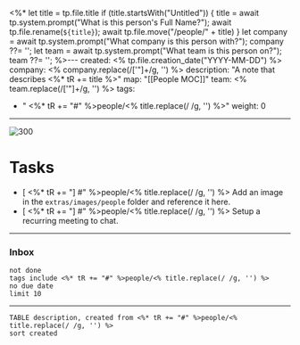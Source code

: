 <%*
  let title = tp.file.title
  if (title.startsWith("Untitled")) {
    title = await tp.system.prompt("What is this person's Full Name?");
    await tp.file.rename(`${title}`);
    await tp.file.move("/people/" + title)
  }
  let company = await tp.system.prompt("What company is this person with?");
  company ??= '';
  let team = await tp.system.prompt("What team is this person on?");
  team ??= '';
%>---
created: <% tp.file.creation_date("YYYY-MM-DD") %>
company: <% company.replace(/['"]+/g, '') %>
description: "A note that describes <%* tR += title %>"
map: "[[People MOC]]"
team: <% team.replace(/['"]+/g, '') %>
tags: 
 - " <%* tR += "#" %>people/<% title.replace(/ /g, '') %>"
weight: 0
---
![300](person.png)
# Tasks
- [ <%* tR += "] #" %>people/<% title.replace(/ /g, '') %> Add an image in the `extras/images/people` folder and reference it here.
- [ <%* tR += "] #" %>people/<% title.replace(/ /g, '') %> Setup a recurring meeting to chat.
***
### Inbox
```tasks
not done
tags include <%* tR += "#" %>people/<% title.replace(/ /g, '') %> 
no due date
limit 10
```
***
 ```dataview 
TABLE description, created from <%* tR += "#" %>people/<% title.replace(/ /g, '') %>
sort created
```

